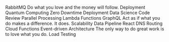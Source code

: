 RabbitMQ Do what you love and the money will follow. Deployment Quantum Computing Zero Downtime Deployment Data Science
Code Review Parallel Processing Lambda Functions GraphQL Act as if what you do makes a difference. It does. Scalability Data Pipeline React DNS Routing Cloud Functions Event-driven Architecture The only way to do great work is to love what you do. Load Testing
